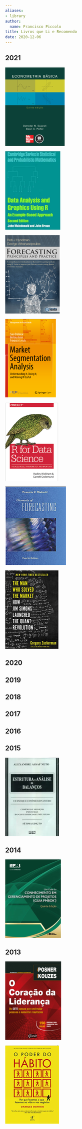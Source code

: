 ```yaml
---
aliases:
- library
author:
  name: Francisco Piccolo
title: Livros que Li e Recomendo
date: 2020-12-06
---
```


## 2021

<p float="left">

<img src=./library_images/basic_econometrics_gujarati.png
     style="widh: 150px; height: 250px" />

<img src=./library_images/data_analysis_and_graphics_using_R.png
     style="widh: 150px; height: 250px" />

<img src=./library_images/forecasting_principles_and_practices.png
     style="widh: 150px; height: 250px" />

<img src=./library_images/market_segmentation_analysis.png
     style="widh: 150px; height: 250px" />

<img src=./library_images/r_for_data_science.png
     style="widh: 150px; height: 250px" />

<img src=./library_images/elements_of_forecasting.png
     style="widh: 150px; height: 250px" />

<img src=./library_images/the_man_who_solved_the_market.png
     style="widh: 150px; height: 250px" />
</p>


## 2020


## 2019

## 2018

## 2017

## 2016

## 2015

<img src=./library_images/2014_estrutura_e_analise_de_balancos_assaf_neto.png
     style="widh: 150px; height: 250px" />

## 2014

<img src=./library_images/2014_pmbook_pmi.png
     style="widh: 150px; height: 250px" />

## 2013

<img src=./library_images/2013_o_coracao_da_lideranca.png
     style="widh: 150px; height: 250px" />

<img src=./library_images/2013_o_poder_do_habito.png
     style="widh: 150px; height: 250px" />
